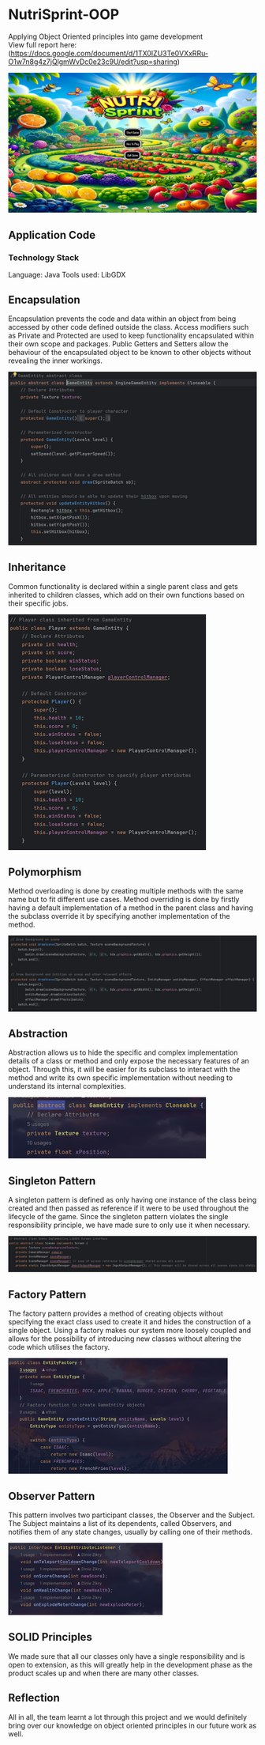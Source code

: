 # NutriSprint-OOP
Applying Object Oriented principles into game development  
View full report here: (https://docs.google.com/document/d/1TX0IZU3Te0VXxRRu-O1w7n8g4z7jQlgmWvDc0e23c9U/edit?usp=sharing)

![NutriSprint](/assets/nutrisprint.png)

## Application Code
### Technology Stack
Language: Java 
Tools used: LibGDX    

## Encapsulation
Encapsulation prevents the code and data within an object from being accessed by other code defined outside the class. Access modifiers such as Private and Protected are used to keep functionality encapsulated within their own scope and packages. Public Getters and Setters allow the behaviour of the encapsulated object to be known to other objects without revealing the inner workings.

![Encapsulation](/assets/encapsulation.png)

## Inheritance
Common functionality is declared within a single parent class and gets inherited to children classes, which add on their own functions based on their specific jobs.

![Inheritance](/assets/inheritance.png)

## Polymorphism
Method overloading is done by creating multiple methods with the same name but to fit different use cases. Method overriding is done by firstly having a default implementation of a method in the parent class and having the subclass override it by specifying another implementation of the method.

![Polymorphism](/assets/polymorphism.png)

## Abstraction
Abstraction allows us to hide the specific and complex implementation details of a class or method and only expose the necessary features of an object. Through this, it will be easier for its subclass to interact with the method and write its own specific implementation without needing to understand its internal complexities. 

![Abstraction](/assets/abstraction.png)

## Singleton Pattern
A singleton pattern is defined as only having one instance of the class being created and then passed as reference if it were to be used throughout the lifecycle of the game. Since the singleton pattern violates the single responsibility principle, we have made sure to only use it when necessary. 

![Singleton](/assets/singleton.png)

## Factory Pattern
The factory pattern provides a method of creating objects without specifying the exact class used to create it and hides the construction of a single object. Using a factory makes our system more loosely coupled and  allows for the possibility of introducing new classes without altering the code which utilises the factory.

![Factory](/assets/factory.png)

## Observer Pattern
This pattern involves two participant classes, the Observer and the Subject. The Subject maintains a list of its dependents, called Observers, and notifies them of any state changes, usually by calling one of their methods.

![Observer](/assets/observer.png)

## SOLID Principles
We made sure that all our classes only have a single responsibility and is open to extension, as this will greatly help in the development phase as the product scales up and when there are many other classes.

## Reflection
All in all, the team learnt a lot through this project and we would definitely bring over our knowledge on object oriented principles in our future work as well.
